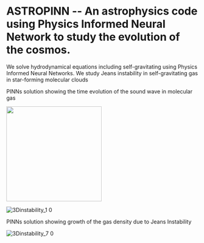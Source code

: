 # ASTROPINN -- An astrophysics code using Physics Informed Neural Network to study the evolution of the cosmos.

We solve hydrodynamical equations including self-gravitating using Physics Informed Neural Networks. We study Jeans instability in self-gravitating gas in star-forming molecular clouds

PINNs solution showing the time evolution of the sound wave in molecular gas

<img src="/images/output/video1.gif" width="250" height="250"/>

![3Dinstability_1 0](https://user-images.githubusercontent.com/46558389/230695945-d5585088-3b1f-484a-baf2-89a18da3d9e6.gif)

PINNs solution showing growth of the gas density due to Jeans Instability

![3Dinstability_7 0](https://user-images.githubusercontent.com/46558389/230695811-90e718e0-7dc5-4feb-b005-d09207d238ce.gif)
